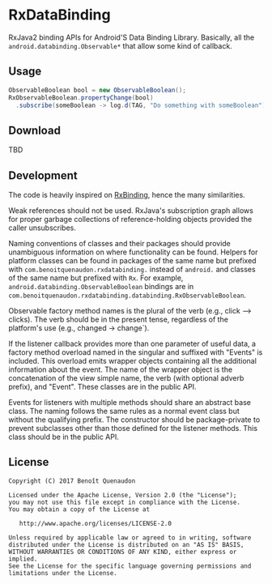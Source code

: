 RxDataBinding
=========

RxJava2 binding APIs for Android'S Data Binding Library. Basically, all the
`android.databinding.Observable*` that allow some kind of callback. 

Usage
-----

```java
ObservableBoolean bool = new ObservableBoolean();
RxObservableBoolean.propertyChange(bool)
  .subscribe(someBoolean -> log.d(TAG, "Do something with someBoolean"));
```

Download
--------

TBD

Development
-----------

The code is heavily inspired on [RxBinding](https://github.com/JakeWharton/RxBinding/), hence the 
 many similarities.

Weak references should not be used. RxJava's subscription graph allows for proper garbage
 collections of reference-holding objects provided the caller unsubscribes.

Naming conventions of classes and their packages should provide unambiguous information on where
 functionality can be found. Helpers for platform classes can be found in packages of the same name
 but prefixed with `com.benoitquenaudon.rxdatabinding.` instead of `android.` and classes of the 
 same name but prefixed with `Rx`. For example, `android.databinding.ObservableBoolean` bindings are
 in `com.benoitquenaudon.rxdatabinding.databinding.RxObservableBoolean`.

Observable factory method names is the plural of the verb (e.g., click --> clicks). The verb
 should be in the present tense, regardless of the platform's use (e.g., changed -> change`).
 
If the listener callback provides more than one parameter of useful data, a factory method overload
 named in the singular and suffixed with "Events" is included. This overload emits wrapper objects
 containing all the additional information about the event. The name of the wrapper object is the 
 concatenation of the view simple name, the verb (with optional adverb prefix), and "Event". These 
 classes are in the public API.

Events for listeners with multiple methods should share an abstract base class. The naming follows 
the same rules as a normal event class but without the qualifying prefix. The constructor should be 
package-private to prevent subclasses other than those defined for the listener methods. This class 
should be in the public API.

License
-------

    Copyright (C) 2017 Benoît Quenaudon

    Licensed under the Apache License, Version 2.0 (the "License");
    you may not use this file except in compliance with the License.
    You may obtain a copy of the License at

       http://www.apache.org/licenses/LICENSE-2.0

    Unless required by applicable law or agreed to in writing, software
    distributed under the License is distributed on an "AS IS" BASIS,
    WITHOUT WARRANTIES OR CONDITIONS OF ANY KIND, either express or implied.
    See the License for the specific language governing permissions and
    limitations under the License.
